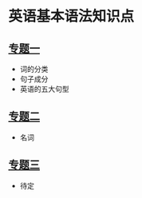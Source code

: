 # 英语基本语法知识点
## [专题一](./topic-01.html)
- 词的分类
- 句子成分
- 英语的五大句型

## [专题二](./topic-02.html)
- 名词

## [专题三](./topic-03.html)
- 待定
